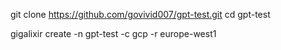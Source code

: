 git clone https://github.com/govivid007/gpt-test.git cd gpt-test

gigalixir create -n gpt-test -c gcp -r europe-west1
